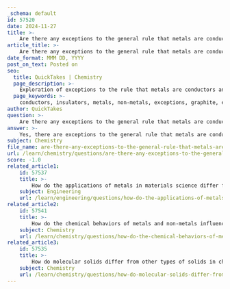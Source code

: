 ```yaml
---
_schema: default
id: 57520
date: 2024-11-27
title: >-
    Are there any exceptions to the general rule that metals are conductors and non-metals are insulators?
article_title: >-
    Are there any exceptions to the general rule that metals are conductors and non-metals are insulators?
date_format: MMM DD, YYYY
post_on_text: Posted on
seo:
  title: QuickTakes | Chemistry
  page_description: >-
    Exploration of exceptions to the rule that metals are conductors and non-metals are insulators, highlighting graphite and iodine's unique properties.
  page_keywords: >-
    conductors, insulators, metals, non-metals, exceptions, graphite, electricity, conductive properties, allotropic form, carbon, electrodes, iodine, unique properties
author: QuickTakes
question: >-
    Are there any exceptions to the general rule that metals are conductors and non-metals are insulators?
answer: >-
    Yes, there are exceptions to the general rule that metals are conductors and non-metals are insulators. While it is true that most metals are excellent conductors of heat and electricity due to their free-moving electrons, some non-metals can also exhibit conductive properties under certain conditions.\n\nOne notable exception among non-metals is graphite, which is an allotropic form of carbon. Graphite is a good conductor of electricity because it has a layered structure that allows electrons to move freely between the layers. This property makes graphite useful in applications such as batteries and electrodes.\n\nAdditionally, iodine, although primarily a non-metal, can exhibit metallic luster and has unique properties that differentiate it from other non-metals. However, it is not a conductor in the same way graphite is.\n\nIn summary, while metals are generally good conductors and non-metals are poor conductors, exceptions like graphite demonstrate that some non-metals can conduct electricity effectively.
subject: Chemistry
file_name: are-there-any-exceptions-to-the-general-rule-that-metals-are-conductors-and-nonmetals-are-insulators.md
url: /learn/chemistry/questions/are-there-any-exceptions-to-the-general-rule-that-metals-are-conductors-and-nonmetals-are-insulators
score: -1.0
related_article1:
    id: 57537
    title: >-
        How do the applications of metals in materials science differ from those of non-metals?
    subject: Engineering
    url: /learn/engineering/questions/how-do-the-applications-of-metals-in-materials-science-differ-from-those-of-nonmetals
related_article2:
    id: 57541
    title: >-
        How do the chemical behaviors of metals and non-metals influence their reactivity?
    subject: Chemistry
    url: /learn/chemistry/questions/how-do-the-chemical-behaviors-of-metals-and-nonmetals-influence-their-reactivity
related_article3:
    id: 57535
    title: >-
        How do molecular solids differ from other types of solids in chemistry?
    subject: Chemistry
    url: /learn/chemistry/questions/how-do-molecular-solids-differ-from-other-types-of-solids-in-chemistry
---
```


&nbsp;